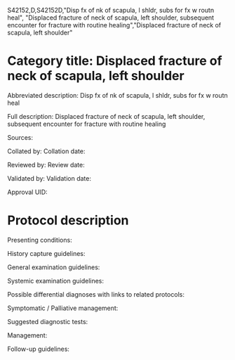 S42152,D,S42152D,"Disp fx of nk of scapula, l shldr, subs for fx w routn heal", "Displaced fracture of neck of scapula, left shoulder, subsequent encounter for fracture with routine healing","Displaced fracture of neck of scapula, left shoulder"
# Category title: Displaced fracture of neck of scapula, left shoulder

Abbreviated description: Disp fx of nk of scapula, l shldr, subs for fx w routn heal

Full description: Displaced fracture of neck of scapula, left shoulder, subsequent encounter for fracture with routine healing

Sources:

Collated by:
Collation date:

Reviewed by:
Review date:

Validated by:
Validation date:

Approval UID:

# Protocol description

Presenting conditions:

History capture guidelines:

General examination guidelines:

Systemic examination guidelines:

Possible differential diagnoses with links to related protocols:

Symptomatic / Palliative management:

Suggested diagnostic tests:

Management:

Follow-up guidelines:
